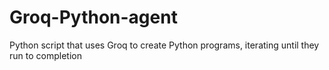 # Groq-Python-agent
Python script that uses Groq to create Python programs, iterating until they run to completion
